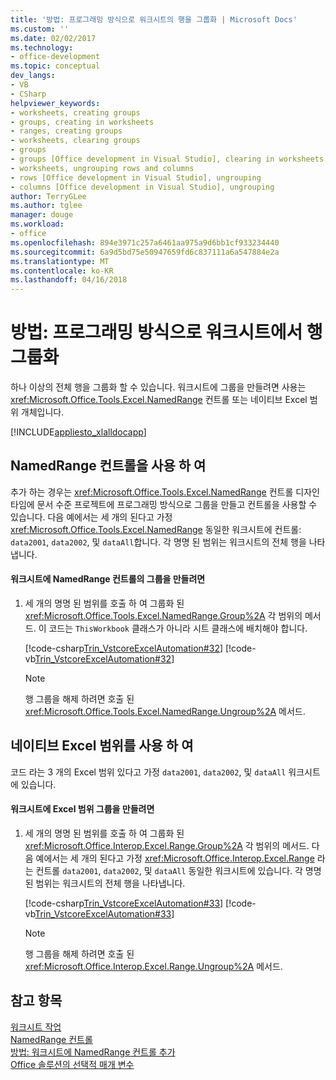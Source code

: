 ```yaml
---
title: '방법: 프로그래밍 방식으로 워크시트의 행을 그룹화 | Microsoft Docs'
ms.custom: ''
ms.date: 02/02/2017
ms.technology:
- office-development
ms.topic: conceptual
dev_langs:
- VB
- CSharp
helpviewer_keywords:
- worksheets, creating groups
- groups, creating in worksheets
- ranges, creating groups
- worksheets, clearing groups
- groups
- groups [Office development in Visual Studio], clearing in worksheets
- worksheets, ungrouping rows and columns
- rows [Office development in Visual Studio], ungrouping
- columns [Office development in Visual Studio], ungrouping
author: TerryGLee
ms.author: tglee
manager: douge
ms.workload:
- office
ms.openlocfilehash: 894e3971c257a6461aa975a9d6bb1cf933234440
ms.sourcegitcommit: 6a9d5bd75e50947659fd6c837111a6a547884e2a
ms.translationtype: MT
ms.contentlocale: ko-KR
ms.lasthandoff: 04/16/2018
---
```

# <a name="how-to-programmatically-group-rows-in-a-worksheet"></a>방법: 프로그래밍 방식으로 워크시트에서 행 그룹화
  하나 이상의 전체 행을 그룹화 할 수 있습니다. 워크시트에 그룹을 만들려면 사용는 <xref:Microsoft.Office.Tools.Excel.NamedRange> 컨트롤 또는 네이티브 Excel 범위 개체입니다.  
  
 [!INCLUDE[appliesto_xlalldocapp](../vsto/includes/appliesto-xlalldocapp-md.md)]  
  
## <a name="using-a-namedrange-control"></a>NamedRange 컨트롤을 사용 하 여  
 추가 하는 경우는 <xref:Microsoft.Office.Tools.Excel.NamedRange> 컨트롤 디자인 타임에 문서 수준 프로젝트에 프로그래밍 방식으로 그룹을 만들고 컨트롤을 사용할 수 있습니다. 다음 예에서는 세 개의 된다고 가정 <xref:Microsoft.Office.Tools.Excel.NamedRange> 동일한 워크시트에 컨트롤: `data2001`, `data2002`, 및 `dataAll`합니다. 각 명명 된 범위는 워크시트의 전체 행을 나타냅니다.  
  
#### <a name="to-create-a-group-of-namedrange-controls-on-a-worksheet"></a>워크시트에 NamedRange 컨트롤의 그룹을 만들려면  
  
1.  세 개의 명명 된 범위를 호출 하 여 그룹화 된 <xref:Microsoft.Office.Tools.Excel.NamedRange.Group%2A> 각 범위의 메서드. 이 코드는 `ThisWorkbook` 클래스가 아니라 시트 클래스에 배치해야 합니다.  
  
     [!code-csharp[Trin_VstcoreExcelAutomation#32](../vsto/codesnippet/CSharp/Trin_VstcoreExcelAutomationCS/Sheet1.cs#32)]
     [!code-vb[Trin_VstcoreExcelAutomation#32](../vsto/codesnippet/VisualBasic/Trin_VstcoreExcelAutomation/Sheet1.vb#32)]  
  
    > [!NOTE]  
    >  행 그룹을 해제 하려면 호출 된 <xref:Microsoft.Office.Tools.Excel.NamedRange.Ungroup%2A> 메서드.  
  
## <a name="using-native-excel-ranges"></a>네이티브 Excel 범위를 사용 하 여  
 코드 라는 3 개의 Excel 범위 있다고 가정 `data2001`, `data2002`, 및 `dataAll` 워크시트에 있습니다.  
  
#### <a name="to-create-a-group-of-excel-ranges-in-a-worksheet"></a>워크시트에 Excel 범위 그룹을 만들려면  
  
1.  세 개의 명명 된 범위를 호출 하 여 그룹화 된 <xref:Microsoft.Office.Interop.Excel.Range.Group%2A> 각 범위의 메서드. 다음 예에서는 세 개의 된다고 가정 <xref:Microsoft.Office.Interop.Excel.Range> 라는 컨트롤 `data2001`, `data2002`, 및 `dataAll` 동일한 워크시트에 있습니다. 각 명명 된 범위는 워크시트의 전체 행을 나타냅니다.  
  
     [!code-csharp[Trin_VstcoreExcelAutomation#33](../vsto/codesnippet/CSharp/Trin_VstcoreExcelAutomationCS/Sheet1.cs#33)]
     [!code-vb[Trin_VstcoreExcelAutomation#33](../vsto/codesnippet/VisualBasic/Trin_VstcoreExcelAutomation/Sheet1.vb#33)]  
  
    > [!NOTE]  
    >  행 그룹을 해제 하려면 호출 된 <xref:Microsoft.Office.Interop.Excel.Range.Ungroup%2A> 메서드.  
  
## <a name="see-also"></a>참고 항목  
 [워크시트 작업](../vsto/working-with-worksheets.md)   
 [NamedRange 컨트롤](../vsto/namedrange-control.md)   
 [방법: 워크시트에 NamedRange 컨트롤 추가](../vsto/how-to-add-namedrange-controls-to-worksheets.md)   
 [Office 솔루션의 선택적 매개 변수](../vsto/optional-parameters-in-office-solutions.md)  
  
  